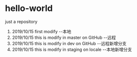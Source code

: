 # hello-world
just a repository

1. 2019/10/15 first modify --本地
2. 2019/10/15 this is modify in master on GitHub --远程
3. 2019/10/15 this is modify in dev on GitHub --远程新增分支
4. 2019/10/15 this is modify in staging on locale --本地新增分支